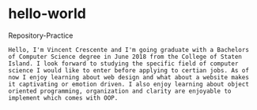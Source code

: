# hello-world
Repository-Practice

    Hello, I'm Vincent Crescente and I'm going graduate with a Bachelors of Computer Science degree in June 2018 from the College of Staten Island. I look forward to studying the specific field of computer science I would like to enter before applying to certian jobs. As of now I enjoy learning about web design and what about a website makes it captivating or emotion driven. I also enjoy learning about object oriented programming, organization and clarity are enjoyable to implement which comes with OOP. 
